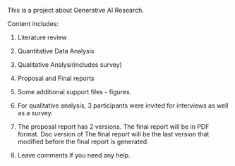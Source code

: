 This is a project about Generative AI Research.

Content includes:
1. Literature review
2. Quantitative Data Analysis 
3. Qualitative Analysi(includes survey)
4. Proposal and Final reports
5. Some additional support files - figures.

6. For qualitative analysis, 3 participants were invited for interviews as well as a survey.
7. The proposal report has 2 versions. The final report will be in PDF format. Doc version of The final report will be the last version that modified before the final report is generated.

8. Leave comments if you need any help.
